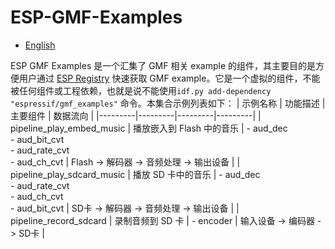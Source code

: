 # ESP-GMF-Examples

- [English](./README.md)

ESP GMF Examples 是一个汇集了 GMF 相关 example 的组件，其主要目的是方便用户通过 [ESP Registry](https://components.espressif.com/) 快速获取 GMF example。它是一个虚拟的组件，不能被任何组件或工程依赖，也就是说不能使用`idf.py add-dependency "espressif/gmf_examples"` 命令。本集合示例列表如下：
| 示例名称 | 功能描述 | 主要组件 | 数据流向 |
|---------|---------|---------|---------|
| pipeline_play_embed_music | 播放嵌入到 Flash 中的音乐 | - aud_dec<br>- aud_bit_cvt<br>- aud_rate_cvt<br>- aud_ch_cvt | Flash -> 解码器 -> 音频处理 -> 输出设备 |
| pipeline_play_sdcard_music | 播放 SD 卡中的音乐 | - aud_dec<br>- aud_rate_cvt<br>- aud_ch_cvt<br>- aud_bit_cvt | SD卡 -> 解码器 -> 音频处理 -> 输出设备 |
| pipeline_record_sdcard | 录制音频到 SD 卡 | - encoder | 输入设备 -> 编码器 -> SD卡 |
